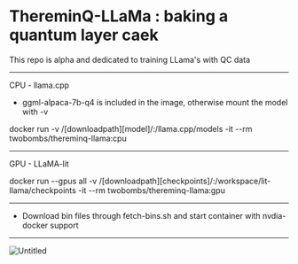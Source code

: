 # ThereminQ-LLaMa : baking a quantum layer caek

This repo is alpha and dedicated to training LLama's with QC data

--------

CPU - llama.cpp

- ggml-alpaca-7b-q4 is included in the image, otherwise mount the model with -v

docker run -v /[downloadpath][model]/:/llama.cpp/models -it --rm twobombs/thereminq-llama:cpu

--------

GPU - LLaMA-lit

docker run --gpus all -v /[downloadpath][checkpoints]/:/workspace/lit-llama/checkpoints -it --rm twobombs/thereminq-llama:gpu

--------
- Download bin files through fetch-bins.sh and start container with nvdia-docker support

--------
![Untitled](https://user-images.githubusercontent.com/12692227/232248160-f4c2a3aa-fd19-4b62-b6f2-532ec44ca0e3.png)

